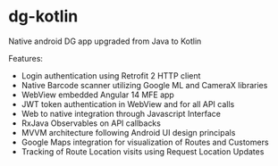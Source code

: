 # dg-kotlin
Native android DG app upgraded from Java to Kotlin 

Features:
* Login authentication using Retrofit 2 HTTP client
* Native Barcode scanner utilizing Google ML and CameraX libraries
* WebView embedded Angular 14 MFE app
* JWT token authentication in WebView and for all API calls
* Web to native integration through Javascript Interface
* RxJava Observables on API callbacks
* MVVM architecture following Android UI design principals
* Google Maps integration for visualization of Routes and Customers
* Tracking of Route Location visits using Request Location Updates
